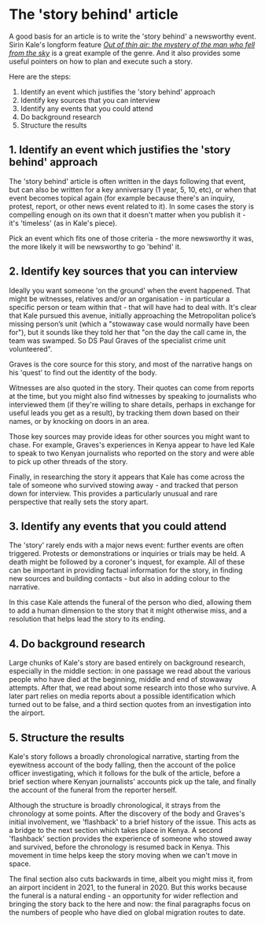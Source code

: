 # The 'story behind' article

A good basis for an article is to write the 'story behind' a newsworthy event. Sirin Kale's longform feature *[Out of thin air: the mystery of the man who fell from the sky](https://www.theguardian.com/world/2021/apr/15/man-who-fell-from-the-sky-airplane-stowaway-kenya-london)* is a great example of the genre. And it also provides some useful pointers on how to plan and execute such a story.

Here are the steps:

1. Identify an event which justifies the 'story behind' approach
2. Identify key sources that you can interview
3. Identify any events that you could attend
4. Do background research
5. Structure the results

## 1. Identify an event which justifies the 'story behind' approach

The 'story behind' article is often written in the days following that event, but can also be written for a key anniversary (1 year, 5, 10, etc), or when that event becomes topical again (for example because there's an inquiry, protest, report, or other news event related to it). In some cases the story is compelling enough on its own that it doesn't matter when you publish it - it's 'timeless' (as in Kale's piece).

Pick an event which fits one of those criteria - the more newsworthy it was, the more likely it will be newsworthy to go 'behind' it.

## 2. Identify key sources that you can interview

Ideally you want someone 'on the ground' when the event happened. That might be witnesses, relatives and/or an organisation - in particular a specific person or team within that - that will have had to deal with. It's clear that Kale pursued this avenue, initially approaching the Metropolitan police’s missing person’s unit (which a "stowaway case would normally have been for"), but it sounds like they told her that "on the day the call came in, the team was swamped. So DS Paul Graves of the specialist crime unit volunteered". 

Graves is the core source for this story, and most of the narrative hangs on his 'quest' to find out the identity of the body.

Witnesses are also quoted in the story. Their quotes can come from reports at the time, but you might also find witnesses by speaking to journalists who interviewed them (if they're willing to share details, perhaps in exchange for useful leads you get as a result), by tracking them down based on their names, or by knocking on doors in an area.

Those key sources may provide ideas for other sources you might want to chase. For example, Graves's experiences in Kenya appear to have led Kale to speak to two Kenyan journalists who reported on the story and were able to pick up other threads of the story.

Finally, in researching the story it appears that Kale has come across the tale of someone who survived stowing away - and tracked that person down for interview. This provides a particularly unusual and rare perspective that really sets the story apart.

## 3. Identify any events that you could attend

The 'story' rarely ends with a major news event: further events are often triggered. Protests or demonstrations or inquiries or trials may be held. A death might be followed by a coroner's inquest, for example. All of these can be important in providing factual information for the story, in finding new sources and building contacts - but also in adding colour to the narrative.

In this case Kale attends the funeral of the person who died, allowing them to add a human dimension to the story that it might otherwise miss, and a resolution that helps lead the story to its ending.

## 4. Do background research

Large chunks of Kale's story are based entirely on background research, especially in the middle section: in one passage we read about the various people who have died at the beginning, middle and end of stowaway attempts. After that, we read about some research into those who survive. A later part relies on media reports about a possible identification which turned out to be false, and a third section quotes from an investigation into the airport. 

## 5. Structure the results

Kale's story follows a broadly chronological narrative, starting from the eyewitness account of the body falling, then the account of the police officer investigating, which it follows for the bulk of the article, before a brief section where Kenyan journalists' accounts pick up the tale, and finally the account of the funeral from the reporter herself.

Although the structure is broadly chronological, it strays from the chronology at some points. After the discovery of the body and Graves's initial involvement, we 'flashback' to a brief history of the issue. This acts as a bridge to the next section which takes place in Kenya. A second 'flashback' section provides the experience of someone who stowed away and survived, before the chronology is resumed back in Kenya. This movement in time helps keep the story moving when we can't move in space.

The final section also cuts backwards in time, albeit you might miss it, from an airport incident in 2021, to the funeral in 2020. But this works because the funeral is a natural ending - an opportunity for wider reflection and bringing the story back to the here and now: the final paragraphs focus on the numbers of people who have died on global migration routes to date.
